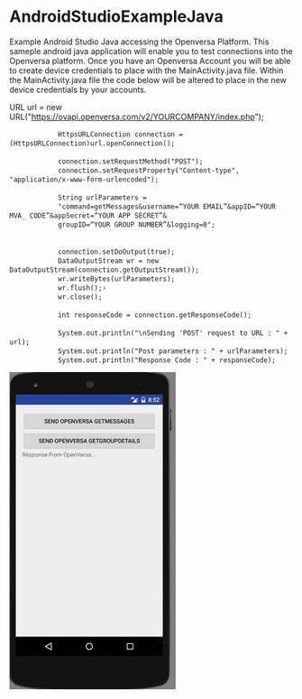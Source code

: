 # AndroidStudioExampleJava
Example Android Studio Java accessing the Openversa Platform. This sameple android java application will enable you to test connections into the Openversa platform. Once you have an Openversa Account you will be able to create device credentials to place with the MainActivity.java file. Within the MainActivity.java file the code below will be altered to place in the new device credentials by your accounts. 

URL url = new URL("https://ovapi.openversa.com/v2/YOURCOMPANY/index.php");

                HttpsURLConnection connection = (HttpsURLConnection)url.openConnection();

                connection.setRequestMethod("POST");
                connection.setRequestProperty("Content-type", "application/x-www-form-urlencoded");

                String urlParameters = 
                "command=getMessages&username=“YOUR EMAIL”&appID=“YOUR MVA_ CODE”&appSecret=“YOUR APP SECRET”&
                groupID=“YOUR GROUP NUMBER”&logging=0";


                connection.setDoOutput(true);
                DataOutputStream wr = new DataOutputStream(connection.getOutputStream());
                wr.writeBytes(urlParameters);
                wr.flush();›
                wr.close();

                int responseCode = connection.getResponseCode();

                System.out.println("\nSending 'POST' request to URL : " + url);
                System.out.println("Post parameters : " + urlParameters);
                System.out.println("Response Code : " + responseCode);
                
![Alt text](AndroidSample.jpg?raw=true "Android Application To Call Openversa")

